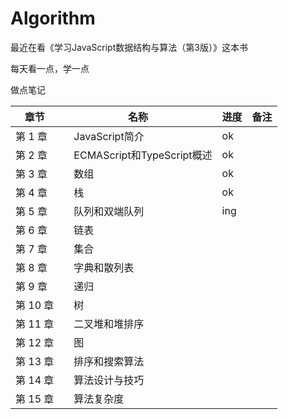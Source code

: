 # Algorithm
最近在看《学习JavaScript数据结构与算法（第3版）》这本书

每天看一点，学一点

做点笔记

章节 | 名称 | 进度 | 备注
---|---|---|---
 第 1 章 |　JavaScript简介 |ok|
 第 2 章 |　ECMAScript和TypeScript概述 |ok|
 第 3 章 |　数组 |ok|
 第 4 章 |　栈 |ok|
 第 5 章 |　队列和双端队列|ing|
 第 6 章 |　链表||
 第 7 章 |　集合||
 第 8 章 |　字典和散列表||
 第 9 章 |　递归||
 第 10 章 |　树||
 第 11 章 |　二叉堆和堆排序||
 第 12 章 |　图||
 第 13 章 |　排序和搜索算法||
 第 14 章 |　算法设计与技巧||
 第 15 章 |　算法复杂度||
